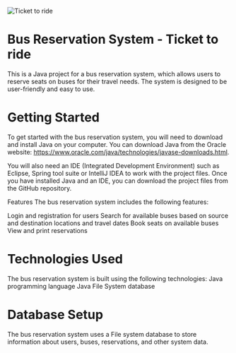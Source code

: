 ![Ticket to ride](https://user-images.githubusercontent.com/121308092/236814451-dddca6de-3018-4394-a7f5-2c2b397a29f3.png)

# Bus Reservation System - Ticket to ride
This is a Java project for a bus reservation system, which allows users to reserve seats on buses for their travel needs. The system is designed to be user-friendly and easy to use.

# Getting Started
To get started with the bus reservation system, you will need to download and install Java on your computer. You can download Java from the Oracle website: https://www.oracle.com/java/technologies/javase-downloads.html.

You will also need an IDE (Integrated Development Environment) such as Eclipse, Spring tool suite or IntelliJ IDEA to work with the project files. Once you have installed Java and an IDE, you can download the project files from the GitHub repository.

Features
The bus reservation system includes the following features:

Login and registration for users
Search for available buses based on source and destination locations and travel dates
Book seats on available buses
View and print reservations

# Technologies Used
The bus reservation system is built using the following technologies:
Java programming language
Java File System database

# Database Setup
The bus reservation system uses a File system database to store information about users, buses, reservations, and other system data. 

